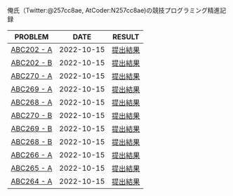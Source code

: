 俺氏（Twitter:@257cc8ae, AtCoder:N257cc8ae)の競技プログラミング精進記録

| PROBLEM   | DATE | RESULT |
| :---: | :---: | :-----: |
| [ABC202 - A](records/abc202_a.md) | 2022-10-15 | [提出結果](https://atcoder.jp/contests/abc202/submissions/35457723) |
| [ABC202 - B](records/abc202_b.md) | 2022-10-15 | [提出結果](https://atcoder.jp/contests/abc272/submissions/35532197) |
| [ABC270 - A](records/abc270_a.md) | 2022-10-15 | [提出結果](https://atcoder.jp/contests/abc270/submissions/35658640) |
| [ABC269 - A](records/abc269_a.md) | 2022-10-15 | [提出結果](https://atcoder.jp/contests/abc269/submissions/35658989) |
| [ABC268 - A](records/abc268_a.md) | 2022-10-15 | [提出結果](https://atcoder.jp/contests/abc268/submissions/35659151) |
| [ABC270 - B](records/abc270_b.md) | 2022-10-15 | [提出結果](https://atcoder.jp/contests/abc270/submissions/35668540) |
| [ABC269 - B](records/abc269_b.md) | 2022-10-15 | [提出結果](https://atcoder.jp/contests/abc269/submissions/35685154) |
| [ABC268 - B](records/abc268_b.md) | 2022-10-15 | [提出結果](https://atcoder.jp/contests/abc268/submissions/35687159) |
| [ABC266 - A](records/abc266_a.md) | 2022-10-15 | [提出結果](https://atcoder.jp/contests/abc266/submissions/35695280) |
| [ABC265 - A](records/abc265_a.md) | 2022-10-15 | [提出結果](https://atcoder.jp/contests/abc265/submissions/35698554) |
| [ABC264 - A](records/abc264_a.md) | 2022-10-15 | [提出結果](https://atcoder.jp/contests/abc264/submissions/35698826) |